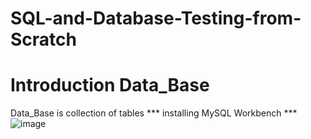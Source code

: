 # SQL-and-Database-Testing-from-Scratch

# Introduction Data_Base
Data_Base is collection of tables
*** installing MySQL Workbench ***
![image](https://user-images.githubusercontent.com/98251620/151817838-0dfcde3f-e84a-465e-9bc7-0b70d7b442c9.png)
